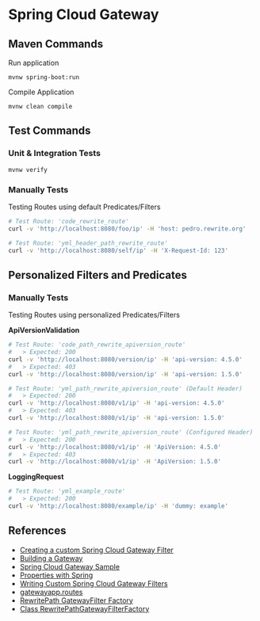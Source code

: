 # Spring Cloud Gateway

## Maven Commands

Run application

`mvnw spring-boot:run`

Compile Application

`mvnw clean compile`


## Test Commands

### Unit & Integration Tests

`mvnw verify`

### Manually Tests

Testing Routes using default Predicates/Filters

```bash
# Test Route: 'code_rewrite_route'
curl -v 'http://localhost:8080/foo/ip' -H 'host: pedro.rewrite.org'

# Test Route: 'yml_header_path_rewrite_route'
curl -v 'http://localhost:8080/self/ip' -H 'X-Request-Id: 123'
```

## Personalized Filters and Predicates


### Manually Tests

Testing Routes using personalized Predicates/Filters

**ApiVersionValidation**

```bash
# Test Route: 'code_path_rewrite_apiversion_route'
#   > Expected: 200
curl -v 'http://localhost:8080/version/ip' -H 'api-version: 4.5.0'
#   > Expected: 403
curl -v 'http://localhost:8080/version/ip' -H 'api-version: 1.5.0'
```

```bash
# Test Route: 'yml_path_rewrite_apiversion_route' (Default Header)
#   > Expected: 200
curl -v 'http://localhost:8080/v1/ip' -H 'api-version: 4.5.0'
#   > Expected: 403
curl -v 'http://localhost:8080/v1/ip' -H 'api-version: 1.5.0'

# Test Route: 'yml_path_rewrite_apiversion_route' (Configured Header)
#   > Expected: 200
curl -v 'http://localhost:8080/v1/ip' -H 'ApiVersion: 4.5.0'
#   > Expected: 403
curl -v 'http://localhost:8080/v1/ip' -H 'ApiVersion: 1.5.0'
```

**LoggingRequest**

```bash
# Test Route: 'yml_example_route'
#   > Expected: 200
curl -v 'http://localhost:8080/example/ip' -H 'dummy: example'
```

## References

- [Creating a custom Spring Cloud Gateway Filter](https://spring.io/blog/2022/08/26/creating-a-custom-spring-cloud-gateway-filter)
- [Building a Gateway](https://spring.io/guides/gs/gateway)
- [Spring Cloud Gateway Sample](https://github.com/spring-cloud-samples/spring-cloud-gateway-sample)
- [Properties with Spring](https://www.baeldung.com/properties-with-spring)
- [Writing Custom Spring Cloud Gateway Filters](https://www.baeldung.com/spring-cloud-custom-gateway-filters)
- [gatewayapp.routes](https://github.com/eugenp/tutorials/blob/master/spring-cloud-modules/spring-cloud-gateway/src/main/java/com/baeldung/springcloudgateway/customfilters/gatewayapp/routes/ServiceRouteConfiguration.java)
- [RewritePath GatewayFilter Factory](https://docs.spring.io/spring-cloud-gateway/reference/spring-cloud-gateway/gatewayfilter-factories/rewritepath-factory.html)
- [Class RewritePathGatewayFilterFactory](https://www.javadoc.io/static/org.springframework.cloud/spring-cloud-gateway-core/2.2.0.RELEASE/org/springframework/cloud/gateway/filter/factory/RewritePathGatewayFilterFactory.html)